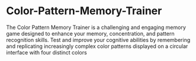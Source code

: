 # Color-Pattern-Memory-Trainer
The Color Pattern Memory Trainer is a challenging and engaging memory game designed to enhance your memory, concentration, and pattern recognition skills. Test and improve your cognitive abilities by remembering and replicating increasingly complex color patterns displayed on a circular interface with four distinct colors
